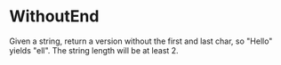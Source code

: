 # WithoutEnd

Given a string, return a version without the first and last char, so "Hello" yields "ell".
The string length will be at least 2.
